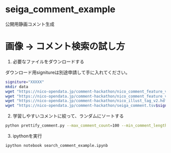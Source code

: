seiga_comment_example
=====================

公開用静画コメント生成


画像 -> コメント検索の試し方
==================================

1. 必要なファイルをダウンロードする

ダウンロード用signitureは別途申請して手に入れてください。

```bash
signiture="XXXXX"
mkdir data
wget "https://nico-opendata.jp/comment-hackathon/nico_comment_feature_v1.hdf5$signiture" -O ./data/nico_comment_feature_v1.hdf5
wget "https://nico-opendata.jp/comment-hackathon/nico_comment_feature_v1_vocabulary.txt$signiture" -O ./data/nico_comment_feature_v1_vocabulary.txt
wget "https://nico-opendata.jp/comment-hackathon/nico_illust_tag_v2.hdf5$signiture" -O ./data/nico_illust_tag_v2.hdf5
wget "https://nico-opendata.jp/comment-hackathon/seiga_comment.tsv$signiture" -O ./data/seiga_comment.tsv
```

2. 学習しやすいコメントに絞って、ランダムにソートする

```bash
python prettify_comment.py --max_comment_count=100 --min_comment_length=4 --max_comment_length=30 data/seiga_comment.tsv > data/seiga_comment_random.tsv
```

3. ipythonを実行

```bash
ipython notebook search_comment_example.ipynb
```
